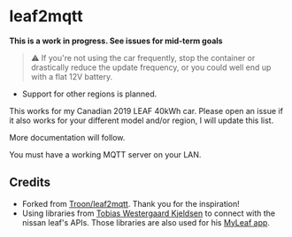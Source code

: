 # leaf2mqtt

**This is a work in progress. See issues for mid-term goals**

> :warning: If you're not using the car frequently, stop the container or drastically reduce the update frequency, or you could well end up with a flat 12V battery.

* Support for other regions is planned.

This works for my Canadian 2019 LEAF 40kWh car. Please open an issue if it also works for your different model and/or region, I will update this list.

More documentation will follow.

You must have a working MQTT server on your LAN.

## Credits
- Forked from [Troon/leaf2mqtt](https://github.com/Troon/leaf2mqtt). Thank you for the inspiration!
- Using libraries from [Tobias Westergaard Kjeldsen](https://gitlab.com/tobiaswkjeldsen) to connect with the nissan leaf's APIs. Those libraries are also used for his [MyLeaf app](https://gitlab.com/tobiaswkjeldsen/carwingsflutter).